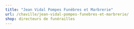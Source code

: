 ```yaml
---
title: "Jean Vidal Pompes Funèbres et Marbrerie"
url: /chaville/jean-vidal-pompes-funebres-et-marbrerie/
shop: directeurs de funérailles
---
```

